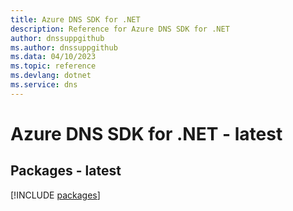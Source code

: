 ```yaml
---
title: Azure DNS SDK for .NET
description: Reference for Azure DNS SDK for .NET
author: dnssuppgithub
ms.author: dnssuppgithub
ms.data: 04/10/2023
ms.topic: reference
ms.devlang: dotnet
ms.service: dns
---
```

# Azure DNS SDK for .NET - latest
## Packages - latest
[!INCLUDE [packages](dns-index.md)]